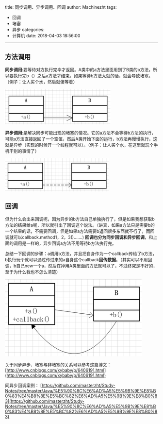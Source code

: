 title: 同步调用、异步调用、回调
author: Machinezht
tags:
  - 回调
  - 堵塞
  - 异步
categories:
  - 计算机
date: 2018-04-03 18:56:00
---
## **方法调用**

**同步调用**:要等待对方执行完毕才返回。A类中的a方法里面用到了B类的b方法，所以要执行完b（）之后a方法才结束。如果等待b方法太就的话，就会导致堵塞。（例子：让人买个水，然后就傻等着）

![upload successful](\assets\online_img\同步调用.png)

**异步调用**:是解决同步可能出现的堵塞的情况。它的a方法不会等待b方法的执行，可能a方法直接返回了一个空值，然后A类开始下面的运行，b方法再慢慢执行，这就是异步（实现的时候开一个线程就可以）。（例子：让人买个水，在这里就玩个手机干别的事情了）

![upload successful](\assets\online_img\异步调用.png)

## **回调**

但为什么会出来回调呢，因为异步的b方法自己单独执行了，但是如果我想获取b方法的结果给a呢，所以就引出了回调这个说法。（讲真，如果a方法只是需要b的一个结果的话，不需要回调，但是如果a方法需要b返回很多东西就不行了，而回调就可以callback.method1，2，3().......)
**回调也分为同步回调和异步回调**，和上面的调用是一样的，异步回调a方法不用等待b方法执行完。

总结一下回调的步骤：a调用b方法，并且把自身作为一个callback传给了b方法，b执行玩个就可以通过传过来的a自身这个callback**回传数据**。（其实可以不用回调，b自己new一个a，然后在掉用A类里面的方法就可以了，不过终究是不好的，至于为什么我也不怎么清楚）

![upload successful](\assets\online_img\回调.png)

关于同步异步、堵塞与非堵塞的关系可以参考这篇博文： [http://www.cnblogs.com/xybaby/p/6406191.html](http://www.cnblogs.com/xybaby/p/6406191.html)

同异步回调案例： [https://github.com/masterzht/Study-Notes/tree/master/Java/%E5%90%8C%E6%AD%A5%E5%9B%9E%E8%B0%83%E4%B8%8E%E5%BC%82%E6%AD%A5%E5%9B%9E%E8%B0%83](https://github.com/masterzht/Study-Notes/tree/master/Java/%E5%90%8C%E6%AD%A5%E5%9B%9E%E8%B0%83%E4%B8%8E%E5%BC%82%E6%AD%A5%E5%9B%9E%E8%B0%83)
